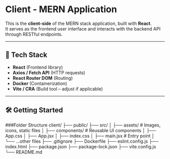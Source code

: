 
# Client - MERN Application

This is the **client-side** of the MERN stack application, built with **React**.  
It serves as the frontend user interface and interacts with the backend API through RESTful endpoints.

---

## 🚀 Tech Stack

- **React** (Frontend library)
- **Axios / Fetch API** (HTTP requests)
- **React Router DOM** (Routing)
- **Docker** (Containerization)
- **Vite / CRA** (Build tool – adjust if applicable)

---

## 🛠️ Getting Started

###Folder Structure
client/
├── public/
├── src/
│   ├── assets/          # Images, icons, static files
│   ├── components/      # Reusable UI components
│   ├── App.css
│   ├── App.jsx
│   ├── index.css
│   ├── main.jsx         # Entry point
│   └── ...other files
├── .gitignore
├── Dockerfile
├── eslint.config.js
├── index.html
├── package.json
├── package-lock.json
├── vite.config.js
└── README.md

